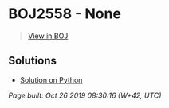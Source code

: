 # BOJ2558 - None

> [View in BOJ](https://www.acmicpc.net/problem/2558)

## Solutions
- [Solution on Python](2558.py)


_Page built: Oct 26 2019 08:30:16 (W+42, UTC)_
